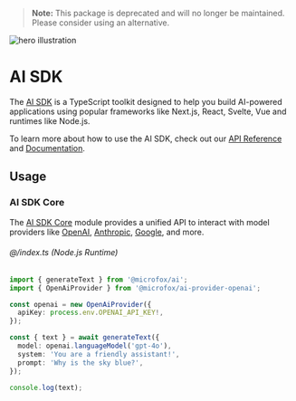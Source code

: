 > **Note:** This package is deprecated and will no longer be maintained. Please consider using an alternative.

![hero illustration](./assets/hero.gif)

# AI SDK

The [AI SDK](https://ai-sdk.dev/docs) is a TypeScript toolkit designed to help you build AI-powered applications using popular frameworks like Next.js, React, Svelte, Vue and runtimes like Node.js.

To learn more about how to use the AI SDK, check out our [API Reference](https://ai-sdk.dev/docs/reference) and [Documentation](https://ai-sdk.dev/docs).

## Usage

### AI SDK Core

The [AI SDK Core](https://ai-sdk.dev/docs/ai-sdk-core/overview) module provides a unified API to interact with model providers like [OpenAI](https://ai-sdk.dev/providers/ai-sdk-providers/openai), [Anthropic](https://ai-sdk.dev/providers/ai-sdk-providers/anthropic), [Google](https://ai-sdk.dev/providers/ai-sdk-providers/google-generative-ai), and more.

###### @/index.ts (Node.js Runtime)

```ts
import { generateText } from '@microfox/ai';
import { OpenAiProvider } from '@microfox/ai-provider-openai';

const openai = new OpenAiProvider({
  apiKey: process.env.OPENAI_API_KEY!,
});

const { text } = await generateText({
  model: openai.languageModel('gpt-4o'),
  system: 'You are a friendly assistant!',
  prompt: 'Why is the sky blue?',
});

console.log(text);
```
